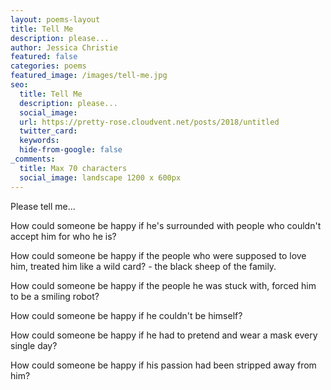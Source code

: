 ```yaml
---
layout: poems-layout
title: Tell Me
description: please...
author: Jessica Christie
featured: false
categories: poems
featured_image: /images/tell-me.jpg
seo:
  title: Tell Me
  description: please...
  social_image:
  url: https://pretty-rose.cloudvent.net/posts/2018/untitled
  twitter_card:
  keywords:
  hide-from-google: false
_comments:
  title: Max 70 characters
  social_image: landscape 1200 x 600px
---
```

Please tell me...

How could someone be happy if he's surrounded with people who couldn't accept him for who he is?

How could someone be happy if the people who were supposed to love him, treated him like a wild card? - the black sheep of the family.

How could someone be happy if the people he was stuck with, forced him to be a smiling robot?

How could someone be happy if he couldn't be himself?

How could someone be happy if he had to pretend and wear a mask every single day?

How could someone be happy if his passion had been stripped away from him?

&nbsp;

